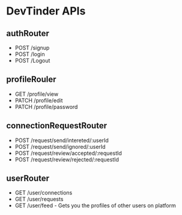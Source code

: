 # DevTinder APIs

## authRouter

-   POST /signup
-   POST /login
-   POST /Logout

## profileRouler

-   GET /profile/view
-   PATCH /profile/edit
-   PATCH /profile/password

## connectionRequestRouter

-   POST /request/send/intereted/:userId
-   POST /request/send/ignored/:userId
-   POST /request/review/accepted/:requestId
-   POST /request/review/rejected/:requestId

## userRouter

-   GET /user/connections
-   GET /user/requests
-   GET /user/feed - Gets you the profiles of other users on platform
